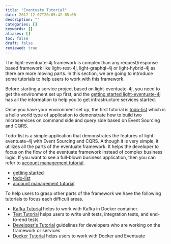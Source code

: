 ```yaml
---
title: "Eventuate Tutorial"
date: 2017-12-07T20:05:42-05:00
description: ""
categories: []
keywords: []
aliases: []
toc: false
draft: false
reviewed: true
---
```


The light-eventuate-4j framework is complex than any request/response based framework like light-rest-4j, light-graphql-4j or light-hybrid-4j as there are more moving parts. In this
section, we are going to introduce some tutorials to help users to work with this framework.

Before starting a service project based on light-eventuate-4j, you need to get the environment set up first, and the [getting started light-eventuate-4j][] has all the information to help you to get infrastructure services started. 

Once you have your environment set up, the first tutorial is [todo-list][] which is a hello world type of application to demonstrate how to build two microservices on command side and query side based on Event Sourcing and CQRS. 

Todo-list is a simple application that demonstrates the features of light-eventuate-4j with Event Sourcing and CQRS. Although it is very simple, it utilizes all the parts of the eventuate framework. It helps the developer to focus on the flow of the eventuate framework instead of complex business logic. If you want to see a full-blown business application, then you can refer to [account management tutorial][].

* [getting started](/tutorial/eventuate/getting-started/)
* [todo-list][]
* [account management tutorial][]

To help users to grasp other parts of the framework we have the following tutorials to focus each difficult areas. 

* [Kafka Tutorial][] helps to work with Kafka in Docker container.
* [Test Tutorial][] helps users to write unit tests, integration tests, and end-to-end tests.
* [Developer's Tutorial][] guidelines for developers who are working on the framework or services
* [Docker Tutorial][] helps users to work with Docker and Eventuate

[account management tutorial]: /tutorial/eventuate/account-management/
[getting started light-eventuate-4j]: /tutorial/eventuate/getting-started/
[todo-list]: /tutorial/eventuate/todo-list/
[Kafka Tutorial]: /tutorial/eventuate/kafka/
[Test Tutorial]: /tutorial/eventuate/test/
[Developer's Tutorial]: /tutorial/eventuate/developer/
[Docker Tutorial]: /tutorial/eventuate/docker/
